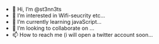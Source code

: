 - 👋 Hi, I’m @st3nn3ts
- 👀 I’m interested in Wifi-seucrity etc...
- 🌱 I’m currently learning  javaScript...
- 💞️ I’m looking to collaborate on ...
- 📫 How to reach me (i will open a twitter account soon...

<!---
st3nn3ts/st3nn3ts is a ✨ special ✨ repository because its `README.md` (this file) appears on your GitHub profile.
You can click the Preview link to take a look at your changes.
--->
